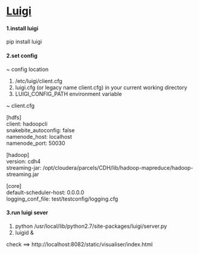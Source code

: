 # [Luigi](http://luigi.readthedocs.io/en/stable/configuration.html)

#### 1.install luigi        
pip install luigi

#### 2.set config       
~ config location     
1. /etc/luigi/client.cfg
2. luigi.cfg (or legacy name client.cfg) in your current working directory
3. LUIGI_CONFIG_PATH environment variable


~ client.cfg

[hdfs]      
client: hadoopcli       
snakebite_autoconfig: false     
namenode_host: localhost        
namenode_port: 50030        

[hadoop]        
version: cdh4       
streaming-jar: /opt/cloudera/parcels/CDH/lib/hadoop-mapreduce/hadoop-streaming.jar      

[core]      
default-scheduler-host: 0.0.0.0     
logging_conf_file: test/testconfig/logging.cfg      


#### 3.run luigi sever      
1. python /usr/local/lib/python2.7/site-packages/luigi/server.py
2. luigid &   

check ==> http://localhost:8082/static/visualiser/index.html
